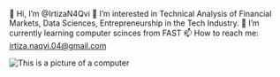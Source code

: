 👋 Hi, I’m @IrtizaN4Qvi
👀 I’m interested in Technical Analysis of Financial Markets, Data Sciences, Entrepreneurship in the Tech Industry.
🌱 I’m currently learning computer scinces from FAST
📫 How to reach me: irtiza.naqvi.04@gmail.com

![This is a picture of a computer](https://www.google.com/url?sa=i&url=https%3A%2F%2Fwww.freepik.com%2Ffree-photos-vectors%2Fcomputer-programming&psig=AOvVaw2E6oWZamUAkblPAo8B8l8f&ust=1725473951581000&source=images&cd=vfe&opi=89978449&ved=0CBQQjRxqFwoTCKCn08axp4gDFQAAAAAdAAAAABAE)
